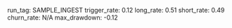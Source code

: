 run_tag: SAMPLE_INGEST
trigger_rate: 0.12
long_rate: 0.51
short_rate: 0.49
churn_rate: N/A
max_drawdown: -0.12